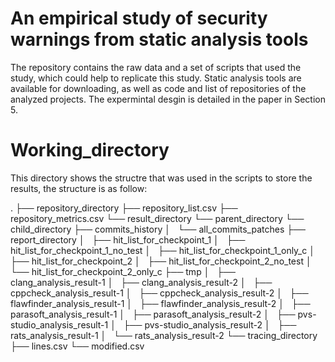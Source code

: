 
# An empirical study of security warnings from static analysis tools
The repository contains the raw data and a set of scripts that used the study, which could help to replicate this study. Static analysis tools are available for downloading, as well as code and list of repositories of the analyzed projects. The expermintal desgin  is detailed in the paper in Section 5. 

# Working_directory
This directory shows the structre that was used in the scripts to store the results, the structure is as follow:

.
├── repository_directory
├── repository_list.csv
├── repository_metrics.csv
└── result_directory
    └── parent_directory
        └── child_directory
            ├── commits_history
            │   └── all_commits_patches
            ├── report_directory
            │   ├── hit_list_for_checkpoint_1
            │   ├── hit_list_for_checkpoint_1_no_test
            │   ├── hit_list_for_checkpoint_1_only_c
            │   ├── hit_list_for_checkpoint_2
            │   ├── hit_list_for_checkpoint_2_no_test
            │   └── hit_list_for_checkpoint_2_only_c
            ├── tmp
            │   ├── clang_analysis_result-1
            │   ├── clang_analysis_result-2
            │   ├── cppcheck_analysis_result-1
            │   ├── cppcheck_analysis_result-2
            │   ├── flawfinder_analysis_result-1
            │   ├── flawfinder_analysis_result-2
            │   ├── parasoft_analysis_result-1
            │   ├── parasoft_analysis_result-2
            │   ├── pvs-studio_analysis_result-1
            │   ├── pvs-studio_analysis_result-2
            │   ├── rats_analysis_result-1
            │   └── rats_analysis_result-2
            └── tracing_directory
                ├── lines.csv
                └── modified.csv

